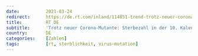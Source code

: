 ```yaml
---
date:          2021-03-24
redirect:      https://de.rt.com/inland/114851-trend-trotz-neuer-corona-mutante/
title:         RT DE
subtitle:      'Trotz neuer Corona-Mutante: Sterbezahl in der 10. Kalenderwoche um 12 Prozent gesunken'
country:       DE
categories:    [Zahlen]
tags:          [rt, sterblichkeit, virus-mutation]
---
```

